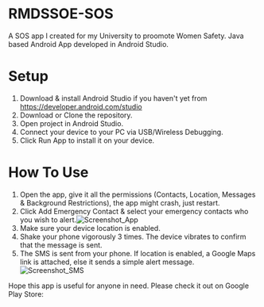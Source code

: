 # RMDSSOE-SOS
A SOS app I created for my University to proomote Women Safety. Java based Android App developed in Android Studio.

# Setup
1. Download & install Android Studio if you haven't yet from https://developer.android.com/studio
2. Download or Clone the repository.
3. Open project in Android Studio.
4. Connect your device to your PC via USB/Wireless Debugging.
5. Click Run App to install it on your device.

# How To Use
1. Open the app, give it all the permissions (Contacts, Location, Messages & Background Restrictions), the app might crash, just restart.
2. Click Add Emergency Contact & select your emergency contacts who you wish to alert.![Screenshot_App](https://github.com/MadhurJ20/RMDSSOE-SOS/assets/84721727/16ffe579-e628-42d4-af17-fa8a96d876ba)
3. Make sure your device location is enabled.
4. Shake your phone vigorously 3 times. The device vibrates to confirm that the message is sent.
5. The SMS is sent from your phone. If location is enabled, a Google Maps link is attached, else it sends a simple alert message.
![Screenshot_SMS](https://github.com/MadhurJ20/RMDSSOE-SOS/assets/84721727/363f867e-233d-4d22-8b92-cc168327ef02)


Hope this app is useful for anyone in need. Please check it out on Google Play Store:
